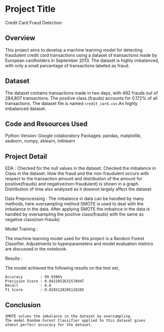 # Project Title

Credit Card Fraud Detection

## Overview

This project aims to develop a machine learning model for detecting fraudulent credit card transactions using a dataset of transactions made by European cardholders in September 2013. The dataset is highly imbalanced, with only a small percentage of transactions labeled as fraud.

## Dataset

The dataset contains transactions made in two days, with 492 frauds out of 284,807 transactions. The positive class (frauds) accounts for 0.172% of all transactions. The dataset file is named `credit_card.csv`.An highly imbalanced dataset.

## Code and Resources Used

Python Version: Google colaboratory
Packages: pandas, matplotlib, seaborn, numpy, sklearn, imblearn

## Project Detail

EDA :
  Checked for the null values in the dataset.
  Checked the imbalance in Class in the dataset.
  How the fraud and the non-fraudulent  occurs with respect to the transaction amount and distribution of the amount for positive(frauds) and negative(non-fraudulent) is shown in   a graph.
  Distribution of time also analysed as it doesnot largely affect the dataset.

Data Preprocessing :
  The imbalance in data can be handled by many methods, here oversampling method SMOTE is used to deal with the imbalance in the data.
  After applying SMOTE the imbalnce in the data is handled by oversampling the positive class(frauds) with the same as negative class(non-frauds)

Model Training :

  The machine learning model used for this project is a Random Forest Classifier. Adjustments to hyperparameters and model evaluation metrics are discussed in the notebook.

Results :

The model achieved the following results on the test set,

    Accuracy        : 99.9386%
    Precision Score : 0.8421052631578947
    Recall          : 0.8
    F1 Score        : 0.8205128205128205

## Conclusion

    SMOTE solves the imbalance in the dataset by oversampling.
    The model Random Forest Classifier applied to this dataset gives almost perfecr accuracy for the dataset.
